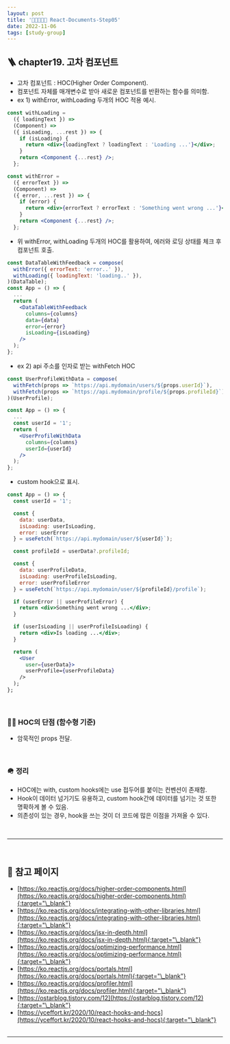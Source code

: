 ```yaml
---
layout: post
title: '👨‍👦‍👦👩‍👧 React-Documents-Step05'
date: 2022-11-06
tags: [study-group]
---
```


## 🪜 chapter19. 고차 컴포넌트

- 고차 컴포넌트 : HOC(Higher Order Component).
- 컴포넌트 자체를 매개변수로 받아 새로운 컴포넌트를 반환하는 함수를 의미함.
- ex 1) withError, withLoading 두개의 HOC 적용 예시.

```jsx
const withLoading =
  ({ loadingText }) =>
  (Component) =>
  ({ isLoading, ...rest }) => {
    if (isLoading) {
      return <div>{loadingText ? loadingText : 'Loading ...'}</div>;
    }
    return <Component {...rest} />;
  };

const withError =
  ({ errorText }) =>
  (Component) =>
  ({ error, ...rest }) => {
    if (error) {
      return <div>{errorText ? errorText : 'Something went wrong ...'}</div>;
    }
    return <Component {...rest} />;
  };
```

- 위 withError, withLoading 두개의 HOC를 활용하여, 에러와 로딩 상태를 체크 후 컴포넌트 호출.

```jsx
const DataTableWithFeedback = compose(
  withError({ errorText: 'error..' }),
  withLoading({ loadingText: 'loading..' }),
)(DataTable);
const App = () => {
  ...
  return (
    <DataTableWithFeedback
      columns={columns}
      data={data}
      error={error}
      isLoading={isLoading}
    />
  );
};
```

- ex 2) api 주소를 인자로 받는 withFetch HOC

```jsx
const UserProfileWithData = compose(
  withFetch(props => `https://api.mydomain/users/${props.userId}`),
  withFetch(props => `https://api.mydomain/profile/${props.profileId}`),
)(UserProfile);

const App = () => {
  ...
  const userId = '1';
  return (
    <UserProfileWithData
      columns={columns}
      userId={userId}
    />
  );
};
```

- custom hook으로 표시.

```jsx
const App = () => {
  const userId = '1';

  const {
    data: userData,
    isLoading: userIsLoading,
    error: userError
  } = useFetch(`https://api.mydomain/user/${userId}`);

  const profileId = userData?.profileId;

  const {
    data: userProfileData,
    isLoading: userProfileIsLoading,
    error: userProfileError
  } = useFetch(`https://api.mydomain/user/${profileId}/profile`);

  if (userError || userProfileError) {
    return <div>Something went wrong ...</div>;
  }

  if (userIsLoading || userProfileIsLoading) {
    return <div>Is loading ...</div>;
  }

  return (
    <User
      user={userData}>
      userProfile={userProfileData}
    />
  );
};
```

<br/>

### 🤦‍♀️ HOC의 단점 (함수형 기준)

- 암묵적인 props 전달.

<br/>

### 🪖 정리

- HOC에는 with, custom hooks에는 use 접두어를 붙이는 컨벤션이 존재함.
- Hook이 데이터 넘기기도 유용하고, custom hook간에 데이터를 넘기는 것 또한 명확하게 볼 수 있음.
- 의존성이 있는 경우, hook을 쓰는 것이 더 코드에 많은 이점을 가져올 수 있다.

<br/>

---

<br/>

## 🎫 참고 페이지

- [https://ko.reactjs.org/docs/higher-order-components.html](https://ko.reactjs.org/docs/higher-order-components.html){:target="\_blank"}
- [https://ko.reactjs.org/docs/integrating-with-other-libraries.html](https://ko.reactjs.org/docs/integrating-with-other-libraries.html){:target="\_blank"}
- [https://ko.reactjs.org/docs/jsx-in-depth.html](https://ko.reactjs.org/docs/jsx-in-depth.html){:target="\_blank"}
- [https://ko.reactjs.org/docs/optimizing-performance.html](https://ko.reactjs.org/docs/optimizing-performance.html){:target="\_blank"}
- [https://ko.reactjs.org/docs/portals.html](https://ko.reactjs.org/docs/portals.html){:target="\_blank"}
- [https://ko.reactjs.org/docs/profiler.html](https://ko.reactjs.org/docs/profiler.html){:target="\_blank"}
- [https://ostarblog.tistory.com/12](https://ostarblog.tistory.com/12){:target="\_blank"}
- [https://yceffort.kr/2020/10/react-hooks-and-hocs](https://yceffort.kr/2020/10/react-hooks-and-hocs){:target="\_blank"}
  <br/><br/>

---
